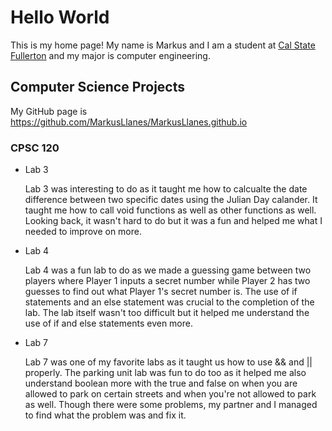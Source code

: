 # Hello World

This is my home page! My name is Markus and I am a student at [Cal State Fullerton](http://www.fullerton.edu/) and my major is computer engineering.

## Computer Science Projects

My GitHub page is https://github.com/MarkusLlanes/MarkusLlanes.github.io

### CPSC 120


* Lab 3 

    Lab 3 was interesting to do as it taught me how to calcualte the date difference between two specific dates using the Julian Day calander. It taught me how to call void functions as well as other functions as well. Looking back, it wasn't hard to do but it was a fun and helped me what I needed to improve on more.


* Lab 4

    Lab 4 was a fun lab to do as we made a guessing game between two players where Player 1 inputs a secret number while Player 2 has two guesses to find out what Player 1's secret number is. The use of if statements and an else statement was crucial to the completion of the lab. The lab itself wasn't too difficult but it helped me understand the use of if and else statements even more.

* Lab 7

    Lab 7 was one of my favorite labs as it taught us how to use && and || properly. The parking unit lab was fun to do too as it helped me also understand boolean more with the true and false on when you are allowed to park on certain streets and when you're not allowed to park as well. Though there were some problems, my partner and I managed to find what the problem was and fix it.
